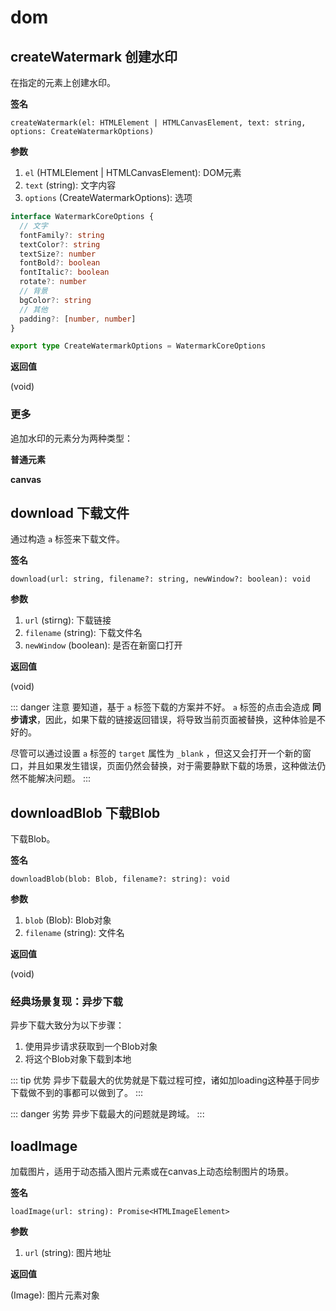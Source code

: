 # dom

## createWatermark 创建水印

在指定的元素上创建水印。


<Example>
  <dom-createWatermark />
</Example>

**签名**

`createWatermark(el: HTMLElement | HTMLCanvasElement, text: string, options: CreateWatermarkOptions)`

**参数**

1. `el` (HTMLElement | HTMLCanvasElement): DOM元素
2. `text` (string): 文字内容
3. `options` (CreateWatermarkOptions): 选项

```ts
interface WatermarkCoreOptions {
  // 文字
  fontFamily?: string
  textColor?: string
  textSize?: number
  fontBold?: boolean
  fontItalic?: boolean
  rotate?: number
  // 背景
  bgColor?: string
  // 其他
  padding?: [number, number]
}

export type CreateWatermarkOptions = WatermarkCoreOptions
```

**返回值**

(void)

### 更多

追加水印的元素分为两种类型：

**普通元素**

<dom-createWatermark2 />


**canvas**

<dom-createWatermark3 />

## download 下载文件

通过构造 `a` 标签来下载文件。


<Example>
  <dom-download />
</Example>

**签名**

`download(url: string, filename?: string, newWindow?: boolean): void`

**参数**

1. `url` (stirng): 下载链接
2. `filename` (string): 下载文件名
3. `newWindow` (boolean): 是否在新窗口打开

**返回值**

(void)



::: danger 注意
要知道，基于 `a` 标签下载的方案并不好。 `a` 标签的点击会造成 **同步请求**，因此，如果下载的链接返回错误，将导致当前页面被替换，这种体验是不好的。

尽管可以通过设置 `a` 标签的 `target` 属性为 `_blank` ，但这又会打开一个新的窗口，并且如果发生错误，页面仍然会替换，对于需要静默下载的场景，这种做法仍然不能解决问题。
:::

## downloadBlob 下载Blob

下载Blob。

<Example>
  <dom-downloadBlob />
</Example>

**签名**

`downloadBlob(blob: Blob, filename?: string): void`

**参数**

1. `blob` (Blob): Blob对象
2. `filename` (string): 文件名

**返回值**

(void)

### 经典场景复现：异步下载

异步下载大致分为以下步骤：

1. 使用异步请求获取到一个Blob对象
2. 将这个Blob对象下载到本地

<Example>
  <dom-downloadBlob2 />
</Example>

::: tip 优势
异步下载最大的优势就是下载过程可控，诸如加loading这种基于同步下载做不到的事都可以做到了。
:::

::: danger 劣势
异步下载最大的问题就是跨域。
:::

## loadImage

加载图片，适用于动态插入图片元素或在canvas上动态绘制图片的场景。

<Example>
  <dom-loadImage />
</Example>

**签名**

`loadImage(url: string): Promise<HTMLImageElement>`

**参数**

1. `url` (string): 图片地址

**返回值**

(Image): 图片元素对象